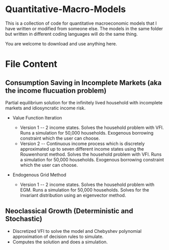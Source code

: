 # Quantitative-Macro-Models
This is a collection of code for quantitative macroeconomic models that I have written or modified from someone else. The models in the same folder but written in different coding languages will do the same thing. 

You are welcome to download and use anything here.

# File Content

## Consumption Saving in Incomplete Markets (aka the income flucuation problem)
Partial equilibrium solution for the infinitely lived household with incomplete markets and idiosyncratic income risk. 

- Value Function Iteration
  * Version 1 -- 2 income states. Solves the household problem with VFI. Runs a simulation for 50,000 households. Exogenous borrowing constraint which the user can choose. 
  * Version 2 -- Continuous income process which is discretely approximated up to seven different income states using the Rouwenhorst method. Solves the household    problem with VFI. Runs a simulation for 50,000 households. Exogenous borrowing constraint which the user can choose. 
  
- Endogenous Grid Method
  * Version 1 -- 2 income states. Solves the household problem with EGM. Runs a simulation for 50,000 households. Solves for the invariant distribution using an eigenvector method. 

## Neoclassical Growth (Deterministic and Stochastic)
- Discretized VFI to solve the model and Chebyshev polynomial approximation of decision rules to simulate.
- Computes the solution and does a simulation.
